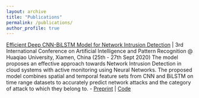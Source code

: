 ```yaml
---
layout: archive
title: "Publications"
permalink: /publications/
author_profile: true
---
```


[Efficient Deep CNN-BiLSTM Model for Network Intrusion Detection](https://dl.acm.org/doi/10.1145/3430199.3430224) | 3rd International Conference on Artificial Intelligence and Pattern Recognition @ Huaqiao University, Xiamen, China (25th - 27th Sept 2020)
The model proposes an effective approach towards Network Intrusion Detection in cloud systems with active monitoring using Neural Networks. The proposed model combines spatial and temporal feature sets from CNN and BiLSTM on time range datasets to accurately predict network attacks and the category of attack to which they belong to. - [Preprint](https://jaysinha.me/files/aipr_20_ids_paper_pre_print.pdf) | [Code](https://lab.jaysinha.me/jay/Network-IDS-CNN-BiLSTM)
